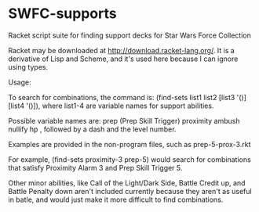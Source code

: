 # SWFC-supports
Racket script suite for finding support decks for Star Wars Force Collection

Racket may be downloaded at http://download.racket-lang.org/. It is a derivative of Lisp and Scheme, and it's used here because I can ignore using types. 

Usage: 

To search for combinations, the command is: (find-sets list1 list2 [list3 '()] [list4 '()]), where list1-4 are variable names for support abilities.

Possible variable names are: 
prep (Prep Skill Trigger)
proximity
ambush
nullify
hp
, followed by a dash and the level number. 

Examples are provided in the non-program files, such as  prep-5-prox-3.rkt

For example, (find-sets proximity-3 prep-5) would search for combinations that satisfy Proximity Alarm 3 and Prep Skill Trigger 5.

Other minor abilities, like Call of the Light/Dark Side, Battle Credit up, and Battle Penalty down aren't included currently because they aren't as useful in batle, and would just make it more difficult to find combinations. 

